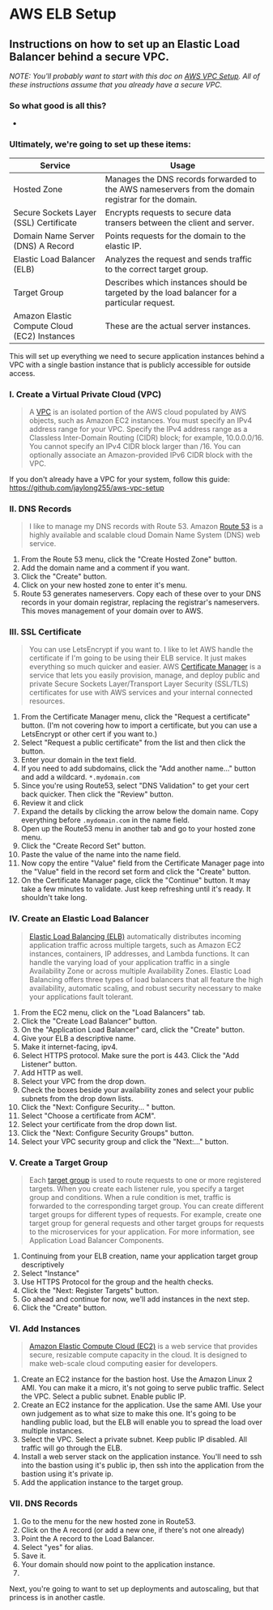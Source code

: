 # AWS ELB Setup

## Instructions on how to set up an Elastic Load Balancer behind a secure VPC.
*NOTE: You'll probably want to start with this doc on [AWS VPC Setup](https://github.com/jaylong255/aws-vpc-setup). All of these instructions assume that you already have a secure VPC.*
### So what good is all this?
- 

### Ultimately, we're going to set up these items:
|Service|Usage|
|--|--|
|Hosted Zone|Manages the DNS records forwarded to the AWS nameservers from the domain registrar for the domain.|
|Secure Sockets Layer (SSL) Certificate|Encrypts requests to secure data transers between the client and server.|
|Domain Name Server (DNS) A Record|Points requests for the domain to the elastic IP.|
|Elastic Load Balancer (ELB)|Analyzes the request and sends traffic to the correct target group.|
|Target Group|Describes which instances should be targeted by the load balancer for a particular request.|
|Amazon Elastic Compute Cloud (EC2) Instances|These are the actual server instances.|

This will set up everything we need to secure application instances behind a VPC with a single bastion instance that is publicly accessible for outside access. 

### I. Create a Virtual Private Cloud (VPC)
>A [VPC](https://docs.amazonaws.cn/en_us/vpc/latest/userguide/what-is-amazon-vpc.html) is an isolated portion of the AWS cloud populated by AWS objects, such as Amazon EC2 instances. You must specify an IPv4 address range for your VPC. Specify the IPv4 address range as a Classless Inter-Domain Routing (CIDR) block; for example, 10.0.0.0/16. You cannot specify an IPv4 CIDR block larger than /16. You can optionally associate an Amazon-provided IPv6 CIDR block with the VPC.

If you don't already have a VPC for your system, follow this guide: https://github.com/jaylong255/aws-vpc-setup

### II. DNS Records
> I like to manage my DNS records with Route 53. Amazon [Route 53](https://aws.amazon.com/route53/) is a highly available and scalable cloud Domain Name System (DNS) web service.
1. From the Route 53 menu, click the "Create Hosted Zone" button.
2. Add the domain name and a comment if you want.
3. Click the "Create" button.
4. Click on your new hosted zone to enter it's menu.
5. Route 53 generates nameservers. Copy each of these over to your DNS records in your domain registrar, replacing the registrar's nameservers. This moves management of your domain over to AWS.

### III. SSL Certificate
> You can use LetsEncrypt if you want to. I like to let AWS handle the certificate if I'm going to be using their ELB service. It just makes everything so much quicker and easier. AWS [Certificate Manager](https://aws.amazon.com/certificate-manager/) is a service that lets you easily provision, manage, and deploy public and private Secure Sockets Layer/Transport Layer Security (SSL/TLS) certificates for use with AWS services and your internal connected resources.
1. From the Certificate Manager menu, click the "Request a certificate" button. (I'm not covering how to import a certificate, but you can use a LetsEncrypt or other cert if you want to.)
2. Select "Request a public certificate" from the list and then click the button.
3. Enter your domain in the text field.
4. If you need to add subdomains, click the "Add another name..." button and add a wildcard. `*.mydomain.com`
5. Since you're using Route53, select "DNS Validation" to get your cert back quicker. Then click the "Review" button.
6. Review it and click 
7. Expand the details by clicking the arrow below the domain name. Copy everything before `.mydomain.com` in the name field.
8. Open up the Route53 menu in another tab and go to your hosted zone menu.
9. Click the "Create Record Set" button.
10. Paste the value of the name into the name field.
11. Now copy the entire "Value" field from the Certificate Manager page into the "Value" field in the record set form and click the "Create" button.
12. On the Certificate Manager page, click the "Continue" button. It may take a few minutes to validate. Just keep refreshing until it's ready. It shouldn't take long.

### IV. Create an Elastic Load Balancer
>[Elastic Load Balancing (ELB)](https://aws.amazon.com/elasticloadbalancing/) automatically distributes incoming application traffic across multiple targets, such as Amazon EC2 instances, containers, IP addresses, and Lambda functions. It can handle the varying load of your application traffic in a single Availability Zone or across multiple Availability Zones. Elastic Load Balancing offers three types of load balancers that all feature the high availability, automatic scaling, and robust security necessary to make your applications fault tolerant.
1. From the EC2 menu, click on the "Load Balancers" tab.
2. Click the "Create Load Balancer" button.
3. On the "Application Load Balancer" card, click the "Create" button.
4. Give your ELB a descriptive name.
5. Make it internet-facing, ipv4.
6. Select HTTPS protocol. Make sure the port is 443. Click the "Add Listener" button.
7. Add HTTP as well.
8. Select your VPC from the drop down.
9. Check the boxes beside your availability zones and select your public subnets from the drop down lists.
10. Click the "Next: Configure Security... " button.
11. Select "Choose a certificate from ACM".
12. Select your certificate from the drop down list.
13. Click the "Next: Configure Security Groups" button.
14. Select your VPC security group and click the "Next:..." button.

### V. Create a Target Group
>Each [target group](https://docs.aws.amazon.com/elasticloadbalancing/latest/application/load-balancer-target-groups.html) is used to route requests to one or more registered targets. When you create each listener rule, you specify a target group and conditions. When a rule condition is met, traffic is forwarded to the corresponding target group. You can create different target groups for different types of requests. For example, create one target group for general requests and other target groups for requests to the microservices for your application. For more information, see Application Load Balancer Components.
1. Continuing from your ELB creation, name your application target group descriptively
2. Select "Instance"
3. Use HTTPS Protocol for the group and the health checks.
4. Click the "Next: Register Targets" button.
5. Go ahead and continue for now, we'll add instances in the next step.
6. Click the "Create" button.

### VI. Add Instances
> [Amazon Elastic Compute Cloud (EC2)](https://aws.amazon.com/ec2/) is a web service that provides secure, resizable compute capacity in the cloud. It is designed to make web-scale cloud computing easier for developers.
1. Create an EC2 instance for the bastion host. Use the Amazon Linux 2 AMI. You can make it a micro, it's not going to serve public traffic. Select the VPC. Select a public subnet. Enable public IP.
2. Create an EC2 instance for the application. Use the same AMI. Use your own judgement as to what size to make this one. It's going to be handling public load, but the ELB will enable you to spread the load over multiple instances.
3. Select the VPC. Select a private subnet. Keep public IP disabled. All traffic will go through the ELB.
4. Install a web server stack on the application instance. You'll need to ssh into the bastion using it's public ip, then ssh into the application from the bastion using it's private ip.
5. Add the application instance to the target group.


### VII. DNS Records
>
1. Go to the menu for the new hosted zone in Route53.
2. Click on the A record (or add a new one, if there's not one already)
3. Point the A record to the Load Balancer.
4. Select "yes" for alias.
5. Save it.
6. Your domain should now point to the application instance. 
7. 

Next, you're going to want to set up deployments and autoscaling, but that princess is in another castle.


 
